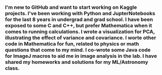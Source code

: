 ### I'm new to GitHub and want to start working on Kaggle projects. I've been working with Python and JupterNotebooks for the last 8 years in undergrad and grad school. I have been exposed to some C and C++, but prefer Mathematica when it comes to running calculations. I wrote a visualization for PCA, illustrating the effect of variance and covariance. I worte other code in Mathematica for fun, related to physics or math questions that come to my mind. I co-wrote some Java code for ImageJ macros to aid me in image analysis in the lab. I have shared my homeworks and solutions for my ML/Astronomy class. 

<!--
**spaceturtle37/spaceturtle37** is a ✨ _special_ ✨ repository because its `README.md` (this file) appears on your GitHub profile.

Here are some ideas to get you started:

- 🔭 I’m currently working on ...
- 🌱 I’m currently learning ...
- 👯 I’m looking to collaborate on ...
- 🤔 I’m looking for help with ...
- 💬 Ask me about ...
- 📫 How to reach me: ...
- 😄 Pronouns: ...
- ⚡ Fun fact: ...
-->
